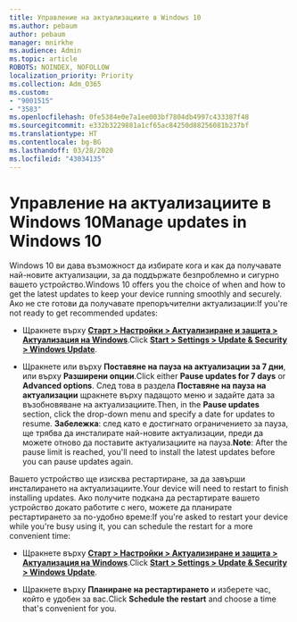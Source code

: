 ```yaml
---
title: Управление на актуализациите в Windows 10
ms.author: pebaum
author: pebaum
manager: mnirkhe
ms.audience: Admin
ms.topic: article
ROBOTS: NOINDEX, NOFOLLOW
localization_priority: Priority
ms.collection: Adm_O365
ms.custom:
- "9001515"
- "3583"
ms.openlocfilehash: 0fe5384e0e7a1ee003bf7804db4997c433387f48
ms.sourcegitcommit: e332b3229881a1cf65ac84250d88256081b237bf
ms.translationtype: HT
ms.contentlocale: bg-BG
ms.lasthandoff: 03/28/2020
ms.locfileid: "43034135"
---
```

# <a name="manage-updates-in-windows-10"></a><span data-ttu-id="f4929-102">Управление на актуализациите в Windows 10</span><span class="sxs-lookup"><span data-stu-id="f4929-102">Manage updates in Windows 10</span></span>

<span data-ttu-id="f4929-103">Windows 10 ви дава възможност да избирате кога и как да получавате най-новите актуализации, за да поддържате безпроблемно и сигурно вашето устройство.</span><span class="sxs-lookup"><span data-stu-id="f4929-103">Windows 10 offers you the choice of when and how to get the latest updates to keep your device running smoothly and securely.</span></span> <span data-ttu-id="f4929-104">Ако не сте готови да получавате препоръчителни актуализации:</span><span class="sxs-lookup"><span data-stu-id="f4929-104">If you're not ready to get recommended updates:</span></span>

- <span data-ttu-id="f4929-105">Щракнете върху **[Старт > Настройки > Актуализиране и защита > Актуализация на Windows](ms-settings:windowsupdate)**.</span><span class="sxs-lookup"><span data-stu-id="f4929-105">Click **[Start > Settings > Update & Security > Windows Update](ms-settings:windowsupdate)**.</span></span>

- <span data-ttu-id="f4929-106">Щракнете или върху **Поставяне на пауза на актуализации за 7 дни**, или върху **Разширени опции**.</span><span class="sxs-lookup"><span data-stu-id="f4929-106">Click either **Pause updates for 7 days** or **Advanced options**.</span></span> <span data-ttu-id="f4929-107">След това в раздела **Поставяне на пауза на актуализации** щракнете върху падащото меню и задайте дата за възобновяване на актуализациите.</span><span class="sxs-lookup"><span data-stu-id="f4929-107">Then, in the **Pause updates** section, click the drop-down menu and specify a date for updates to resume.</span></span> <span data-ttu-id="f4929-108">**Забележка**: след като е достигнато ограничението за пауза, ще трябва да инсталирате най-новите актуализации, преди да можете отново да поставите актуализациите на пауза.</span><span class="sxs-lookup"><span data-stu-id="f4929-108">**Note**: After the pause limit is reached, you'll need to install the latest updates before you can pause updates again.</span></span>

<span data-ttu-id="f4929-109">Вашето устройство ще изисква рестартиране, за да завърши инсталирането на актуализациите.</span><span class="sxs-lookup"><span data-stu-id="f4929-109">Your device will need to restart to finish installing updates.</span></span> <span data-ttu-id="f4929-110">Ако получите подкана да рестартирате вашето устройство докато работите с него, можете да планирате рестартирането за по-удобно време:</span><span class="sxs-lookup"><span data-stu-id="f4929-110">If you're asked to restart your device while you're busy using it, you can schedule the restart for a more convenient time:</span></span>

- <span data-ttu-id="f4929-111">Щракнете върху **[Старт > Настройки > Актуализиране и защита > Актуализация на Windows](ms-settings:windowsupdate)**.</span><span class="sxs-lookup"><span data-stu-id="f4929-111">Click **[Start > Settings > Update & Security > Windows Update](ms-settings:windowsupdate)**.</span></span>

- <span data-ttu-id="f4929-112">Щракнете върху **Планиране на рестартирането** и изберете час, който е удобен за вас.</span><span class="sxs-lookup"><span data-stu-id="f4929-112">Click **Schedule the restart** and choose a time that's convenient for you.</span></span>
